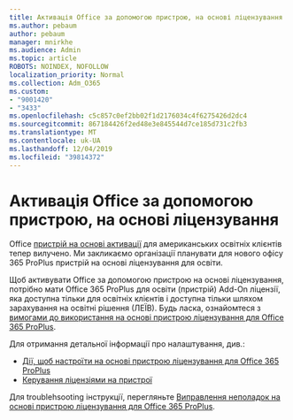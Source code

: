 ```yaml
---
title: Активація Office за допомогою пристрою, на основі ліцензування
ms.author: pebaum
author: pebaum
manager: mnirkhe
ms.audience: Admin
ms.topic: article
ROBOTS: NOINDEX, NOFOLLOW
localization_priority: Normal
ms.collection: Adm_O365
ms.custom:
- "9001420"
- "3433"
ms.openlocfilehash: c5c857c0ef2bb02f1d2176034c4f6275426d2dc4
ms.sourcegitcommit: 867184426f2ed48e3e845544d7ce185d731c2fb3
ms.translationtype: MT
ms.contentlocale: uk-UA
ms.lasthandoff: 12/04/2019
ms.locfileid: "39814372"
---
```

# <a name="activating-office-using-device-based-licensing"></a>Активація Office за допомогою пристрою, на основі ліцензування

Office [пристрій на основі активації](https://aka.ms/officedba) для американських освітніх клієнтів тепер вилучено. Ми закликаємо організації планувати для нового офісу 365 ProPlus пристрій на основі ліцензування для освіти.

Щоб активувати Office за допомогою пристрою на основі ліцензування, потрібно мати Office 365 ProPlus для освіти (пристрій) Add-On ліцензії, яка доступна тільки для освітніх клієнтів і доступна тільки шляхом зарахування на освітні рішення (ЛЕЇВ). Будь ласка, ознайомтеся з [вимогами до використання на основі пристрою ліцензування для Office 365 ProPlus](https://docs.microsoft.com/deployoffice/device-based-licensing#requirements-for-using-device-based-licensing-for-office-365-proplus).

Для отримання детальної інформації про налаштування, див.:
- [Дії, щоб настроїти на основі пристрою ліцензування для Office 365 ProPlus](https://docs.microsoft.com/deployoffice/device-based-licensing#steps-to-configure-device-based-licensing-for-office-365-proplus)
- [Керування ліцензіями на пристрої](https://docs.microsoft.com/Office365/Admin/misc/manage-licenses-for-devices)

Для troublehsooting інструкції, перегляньте [Виправлення неполадок на основі пристрою ліцензування для Office 365 ProPlus](https://docs.microsoft.com/deployoffice/device-based-licensing#troubleshoot-device-based-licensing-for-office-365-proplus).